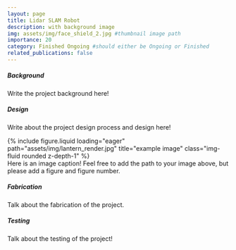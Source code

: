 ```yaml
---
layout: page
title: Lidar SLAM Robot
description: with background image 
img: assets/img/face_shield_2.jpg #thumbnail image path
importance: 20
category: Finished Ongoing #should either be Ongoing or Finished
related_publications: false
---
```


<div class="row">
    <div class="col-12">
        <h5><strong>Background</strong></h5>
    </div>
</div>

Write the project background here!

<div class="row">
    <div class="col-12">
        <h5><strong>Design</strong></h5>
    </div>
</div>

Write about the project design process and design here!


<div class="row">
    <div class="col-sm mt-3 mt-md-0">
        {% include figure.liquid loading="eager" path="assets/img/lantern_render.jpg" title="example image" class="img-fluid rounded z-depth-1" %}
    </div>
</div>
<div class="caption">
    Here is an image caption! Feel free to add the path to your image above, but please add a figure and figure number.
</div>

<div class="row">
    <div class="col-12">
        <h5><strong>Fabrication</strong></h5>
    </div>
</div>

Talk about the fabrication of the project.

<div class="row">
    <div class="col-12">
        <h5><strong>Testing</strong></h5>
    </div>
</div>

Talk about the testing of the project!